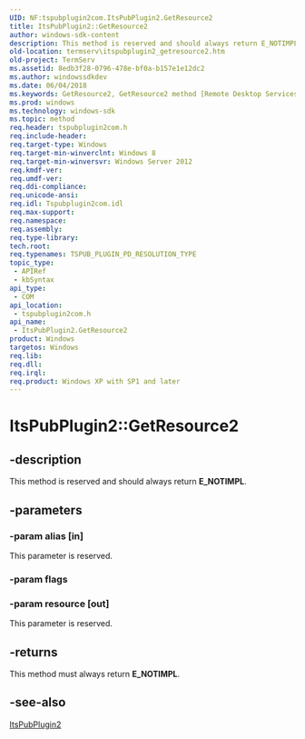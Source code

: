 ```yaml
---
UID: NF:tspubplugin2com.ItsPubPlugin2.GetResource2
title: ItsPubPlugin2::GetResource2
author: windows-sdk-content
description: This method is reserved and should always return E_NOTIMPL.
old-location: termserv\itspubplugin2_getresource2.htm
old-project: TermServ
ms.assetid: 8edb3f28-0796-478e-bf0a-b157e1e12dc2
ms.author: windowssdkdev
ms.date: 06/04/2018
ms.keywords: GetResource2, GetResource2 method [Remote Desktop Services], GetResource2 method [Remote Desktop Services],ItsPubPlugin2 interface, ItsPubPlugin2 interface [Remote Desktop Services],GetResource2 method, ItsPubPlugin2.GetResource2, ItsPubPlugin2::GetResource2, termserv.itspubplugin2_getresource2, tspubplugin2com/ItsPubPlugin2::GetResource2
ms.prod: windows
ms.technology: windows-sdk
ms.topic: method
req.header: tspubplugin2com.h
req.include-header: 
req.target-type: Windows
req.target-min-winverclnt: Windows 8
req.target-min-winversvr: Windows Server 2012
req.kmdf-ver: 
req.umdf-ver: 
req.ddi-compliance: 
req.unicode-ansi: 
req.idl: Tspubplugin2com.idl
req.max-support: 
req.namespace: 
req.assembly: 
req.type-library: 
tech.root: 
req.typenames: TSPUB_PLUGIN_PD_RESOLUTION_TYPE
topic_type:
 - APIRef
 - kbSyntax
api_type:
 - COM
api_location:
 - tspubplugin2com.h
api_name:
 - ItsPubPlugin2.GetResource2
product: Windows
targetos: Windows
req.lib: 
req.dll: 
req.irql: 
req.product: Windows XP with SP1 and later
---
```


# ItsPubPlugin2::GetResource2


## -description


This method is reserved and should always return <b>E_NOTIMPL</b>.


## -parameters




### -param alias [in]

This parameter is reserved.


### -param flags




### -param resource [out]

This parameter is reserved.


## -returns



This method must always  return <b>E_NOTIMPL</b>.




## -see-also




<a href="https://msdn.microsoft.com/1ef27b3a-b897-4757-803d-d3a18959895c">ItsPubPlugin2</a>
 

 

